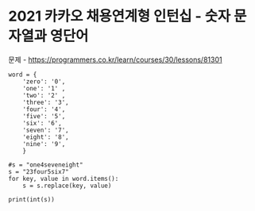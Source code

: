 # 2021 카카오 채용연계형 인턴십 - 숫자 문자열과 영단어

문제 - https://programmers.co.kr/learn/courses/30/lessons/81301

```
word = {
    'zero': '0',
    'one': '1' ,
    'two': '2' ,
    'three': '3',
    'four': '4',
    'five': '5',
    'six': '6',
    'seven': '7',
    'eight': '8',
    'nine': '9',
    }    

#s = "one4seveneight"
s = "23four5six7"
for key, value in word.items():
    s = s.replace(key, value)

print(int(s))
```
